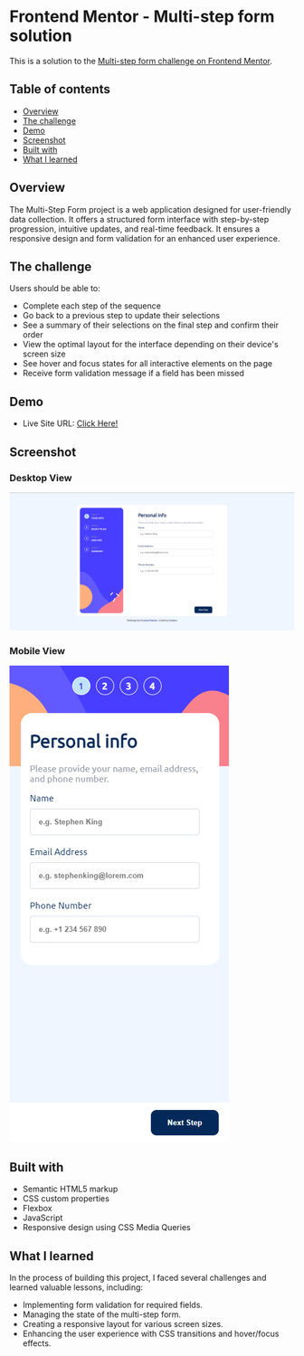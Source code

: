 # Frontend Mentor - Multi-step form solution

This is a solution to the [Multi-step form challenge on Frontend Mentor](https://www.frontendmentor.io/challenges/multistep-form-YVAnSdqQBJ).

## Table of contents

- [Overview](#overview)
- [The challenge](#the-challenge)
- [Demo](#links)
- [Screenshot](#screenshot)
- [Built with](#built-with)
- [What I learned](#what-i-learned)


## Overview

The Multi-Step Form project is a web application designed for user-friendly data collection. It offers a structured form interface with step-by-step progression, intuitive updates, and real-time feedback.
It ensures a responsive design and form validation for an enhanced user experience.


## The challenge

Users should be able to:

- Complete each step of the sequence
- Go back to a previous step to update their selections
- See a summary of their selections on the final step and confirm their order
- View the optimal layout for the interface depending on their device's screen size
- See hover and focus states for all interactive elements on the page
- Receive form validation message if a field has been missed

## Demo

- Live Site URL: [Click Here!](https://xcordeva.github.io/multi-step-form-FrontendmentorChallenges)


## Screenshot 

### Desktop View
![](desktop-screenshot.PNG)

### Mobile View

![](mobile-screenshot.PNG)


## Built with

- Semantic HTML5 markup
- CSS custom properties
- Flexbox
- JavaScript
- Responsive design using CSS Media Queries


## What I learned

In the process of building this project, I faced several challenges and learned valuable lessons, including:

- Implementing form validation for required fields.
- Managing the state of the multi-step form.
- Creating a responsive layout for various screen sizes.
- Enhancing the user experience with CSS transitions and hover/focus effects.

